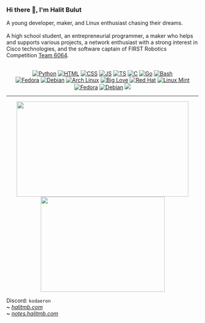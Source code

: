 ### Hi there :wave:, I'm Halit Bulut

A young developer, maker, and Linux enthusiast chasing their dreams.
<br></br>
A high school student, an entrepreneurial programmer, a maker who helps and supports various projects, a network enthusiast with a strong interest in Cisco technologies, and the software captain of FIRST Robotics Competition [Team 6064](https://team6064.org.tr/).

<p align="center"><br>
<a href="https://python.org"><img alt="Python" src="https://img.shields.io/badge/Python%20-%2314354C.svg?logo=python&logoColor=white"></img></a>
<a href="https://html.com"><img alt="HTML" src="https://img.shields.io/badge/HTML%20-%23E34F26.svg?logo=html5&logoColor=white"></img></a> 
<a href="https://www.w3.org/Style/CSS"><img alt="CSS" src="https://img.shields.io/badge/CSS%20-%231572B6.svg?logo=css3&logoColor=white"></img></a>
<a href="https://javascript.com"><img alt="JS" src="https://img.shields.io/badge/JavaScript-F7DF1E?style=flat&logo=javascript&logoColor=black"></img></a>
<a href="https://typescriptlang.org"><img alt="TS" src="https://img.shields.io/badge/TypeScript-007ACC?style=flat&logo=typescript&logoColor=white"></img></a>
<a href="https://learn-c.org"><img alt="C" src="https://img.shields.io/badge/C-00599C?style=flat&logo=c&logoColor=white"></img></a>
<a href="https://go.dev"><img alt="Go" src="https://img.shields.io/badge/Go-00ADD8?style=flat&logo=go&logoColor=white"></img></a>
<a href="https://www.gnu.org/software/bash"><img alt="Bash" src="https://img.shields.io/badge/Bash-121011?style=flat&logo=gnu-bash&logoColor=white"></img></a><br>
<a href="https://getfedora.org"><img alt="Fedora" src="https://img.shields.io/badge/Fedora-294172?style=flat&logo=fedora&logoColor=white"></img></a>
<a href="https://debian.org"><img alt="Debian" src="https://img.shields.io/badge/Debian-A80030?style=flat&logo=debian&logoColor=white"></img></a>
<a href="https://archlinux.org"><img alt="Arch Linux" src="https://img.shields.io/badge/Arch_Linux-1793D1?style=flat&logo=arch-linux&logoColor=white"></img></a>
<a href="https://kernel.org"><img alt="Big Love" src="https://img.shields.io/static/v1?label=Big&message=Love&color=red"></img></a>
<a href="https://www.redhat.com"><img alt="Red Hat" src="https://img.shields.io/badge/Red%20Hat-B8001F?style=flat&logo=redhat&logoColor=white"></img></a>
<a href="https://linuxmint.com"><img alt="Linux Mint" src="https://img.shields.io/badge/Linux%20Mint-92B662?style=flat&logo=linuxmint&logoColor=white"></img></a>
<a href="https://getfedora.org"><img alt="Fedora" src="https://img.shields.io/badge/Fedora-294172?style=flat&logo=fedora&logoColor=white"></img></a>
<a href="https://debian.org"><img alt="Debian" src="https://img.shields.io/badge/Debian-d70a53?style=flat&logo=debian&logoColor=white"></img></a>
<a href="#"><img src="https://komarev.com/ghpvc/?username=halitmb"></img></a>
</br></p>

---

<p align="center">
<img height=250 width=450 src="https://github-readme-stats.vercel.app/api?username=halitmb&show_icons=true&theme=dark"></img>
<img height=250 width=325 src="https://github-readme-stats.vercel.app/api/top-langs/?username=halitmb&langs_count=9&layout=compact&theme=dark"></img>
</p>

Discord: `kodaeron`
<br>
**~** _[halitmb.com](https://halitmb.com/)_
</br>
**~** _[notes.halitmb.com](https://notes.halitmb.com/)_
